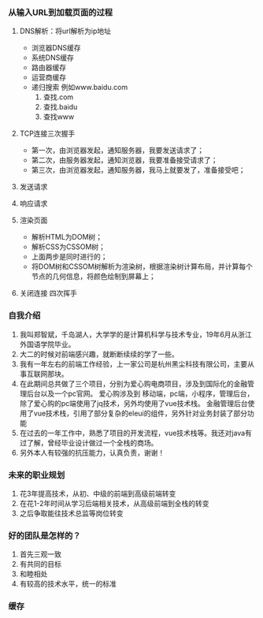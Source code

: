 ### 从输入URL到加载页面的过程
1. DNS解析：将url解析为ip地址
   + 浏览器DNS缓存
   + 系统DNS缓存
   + 路由器缓存
   + 运营商缓存
   + 递归搜索 例如www.baidu.com
     1. 查找.com
     2. 查找.baidu
     3. 查找www

2. TCP连接三次握手
   + 第一次，由浏览器发起，通知服务器，我要发送请求了；
   + 第二次，由服务器发起，通知浏览器，我要准备接受请求了；
   + 第三次，由浏览器发起，通知服务器，我马上就要发了，准备接受吧；

3. 发送请求

4. 响应请求

5. 渲染页面
    + 解析HTML为DOM树；
    + 解析CSS为CSSOM树；
    + 上面两步是同时进行的；
    + 将DOM树和CSSOM树解析为渲染树，根据渲染树计算布局，并计算每个节点的几何信息，将颜色绘制到屏幕上；

6. 关闭连接 四次挥手


### 自我介绍
1. 我叫郑智斌，千岛湖人，大学学的是计算机科学与技术专业，19年6月从浙江外国语学院毕业。
2. 大二的时候对前端感兴趣，就断断续续的学了一些。
3. 我有一年左右的前端工作经验，上一家公司是杭州黑尘科技有限公司，主要从事互联网那块。
4. 在此期间总共做了三个项目，分别为爱心购电商项目，涉及到国际化的金融管理后台以及一个pc官网。
   爱心购涉及到 移动端，pc端，小程序，管理后台，除了爱心购的pc端使用了jq技术，另外均使用了vue技术栈。
   金融管理后台使用了vue技术栈，引用了部分复杂的eleui的组件，另外针对业务封装了部分功能
5. 在过去的一年工作中，熟悉了项目的开发流程，vue技术栈等。我还对java有过了解，曾经毕业设计做过一个全栈的商场。
5. 另外本人有较强的抗压能力，认真负责，谢谢！


### 未来的职业规划
1. 花3年提高技术，从初、中级的前端到高级前端转变
2. 在花1-2年时间从学习后端相关技术，从高级前端到全栈的转变
3. 之后争取能往技术总监等岗位转变

### 好的团队是怎样的？
1. 首先三观一致
2. 有共同的目标
3. 和睦相处
4. 有较高的技术水平，统一的标准

### 缓存